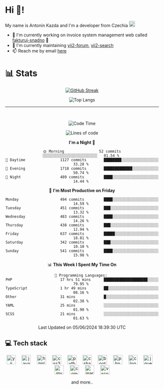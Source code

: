# Hi 👋!
My name is Antonin Kazda and I'm a developer from Czechia <img src="https://openmoji.org/data/color/svg/1F1E8-1F1FF.svg" width="20px" alt="Czech flag">

- 🔨 I'm currently working on invoice system management web called [fakturuj-snadno](https://fakturuj-snadno.cz) 📑
- 🧰 I'm currently maintaining [yii2-forum](https://github.com/2rats/yii2-forum), [yii2-search](https://github.com/kazda01/yii2-search)
- 📫 Reach me by email [here](mailto:antoninkazda@seznam.cz)

# 📊 Stats

<div align="center">
  
  [![GitHub Streak](https://streak-stats.demolab.com/?user=kazda01&theme=dark)](https://git.io/streak-stats)
  
  ![Top Langs](https://github-readme-stats-seven-lime-78.vercel.app/api/top-langs/?username=kazda01&layout=compact&theme=dark&hide=Shell,Batchfile,Awk,HTML,Swig,c%2B%2B,Lua)
  
</div>

---

<br>

<div align="center">
  
<!--START_SECTION:waka-->
![Code Time](http://img.shields.io/badge/Code%20Time-240%20hrs%2018%20mins-blue)

![Lines of code](https://img.shields.io/badge/From%20Hello%20World%20I%27ve%20Written-1.4%20million%20lines%20of%20code-blue)

**I'm a Night 🦉** 

```text
🌞 Morning                52 commits          ░░░░░░░░░░░░░░░░░░░░░░░░░   01.54 % 
🌆 Daytime                1127 commits        ████████░░░░░░░░░░░░░░░░░   33.28 % 
🌃 Evening                1718 commits        █████████████░░░░░░░░░░░░   50.74 % 
🌙 Night                  489 commits         ████░░░░░░░░░░░░░░░░░░░░░   14.44 % 
```
📅 **I'm Most Productive on Friday** 

```text
Monday                   494 commits         ████░░░░░░░░░░░░░░░░░░░░░   14.59 % 
Tuesday                  451 commits         ███░░░░░░░░░░░░░░░░░░░░░░   13.32 % 
Wednesday                483 commits         ████░░░░░░░░░░░░░░░░░░░░░   14.26 % 
Thursday                 438 commits         ███░░░░░░░░░░░░░░░░░░░░░░   12.94 % 
Friday                   637 commits         █████░░░░░░░░░░░░░░░░░░░░   18.81 % 
Saturday                 342 commits         ███░░░░░░░░░░░░░░░░░░░░░░   10.10 % 
Sunday                   541 commits         ████░░░░░░░░░░░░░░░░░░░░░   15.98 % 
```


📊 **This Week I Spent My Time On** 

```text
💬 Programming Languages: 
PHP                      17 hrs 51 mins      ████████████████████░░░░░   79.95 % 
TypeScript               1 hr 49 mins        ██░░░░░░░░░░░░░░░░░░░░░░░   08.16 % 
Other                    31 mins             █░░░░░░░░░░░░░░░░░░░░░░░░   02.38 % 
YAML                     25 mins             ░░░░░░░░░░░░░░░░░░░░░░░░░   01.90 % 
SCSS                     21 mins             ░░░░░░░░░░░░░░░░░░░░░░░░░   01.63 % 
```


 Last Updated on 05/06/2024 18:39:30 UTC
<!--END_SECTION:waka-->

</div>

## 💻 Tech stack
<div align="center">
  <img src="https://cdn.jsdelivr.net/gh/devicons/devicon/icons/yii/yii-original.svg" height="30" alt="yii logo"  />
  <img width="12" />
  <img src="https://cdn.jsdelivr.net/gh/devicons/devicon/icons/javascript/javascript-original.svg" height="30" alt="javascript logo"  />
  <img width="12" />
  <img src="https://cdn.jsdelivr.net/gh/devicons/devicon/icons/html5/html5-original.svg" height="30" alt="html5 logo"  />
  <img width="12" />
  <img src="https://cdn.jsdelivr.net/gh/devicons/devicon/icons/css3/css3-original.svg" height="30" alt="css3 logo"  />
  <img width="12" />
  <img src="https://cdn.jsdelivr.net/gh/devicons/devicon/icons/python/python-original.svg" height="30" alt="python logo"  />
  <img width="12" />
  <img src="https://cdn.jsdelivr.net/gh/devicons/devicon/icons/csharp/csharp-original.svg" height="30" alt="csharp logo"  />
  <img width="12" />
  <img src="https://cdn.jsdelivr.net/gh/devicons/devicon/icons/bootstrap/bootstrap-original.svg" height="30" alt="bootstrap logo"  />
  <img width="12" />
  <img src="https://cdn.jsdelivr.net/gh/devicons/devicon/icons/php/php-original.svg" height="30" alt="php logo"  />
  <img width="12" />
  <img src="https://cdn.jsdelivr.net/gh/devicons/devicon/icons/c/c-original.svg" height="30" alt="c logo"  />
  <img width="12" />
  <img src="https://cdn.jsdelivr.net/gh/devicons/devicon/icons/jquery/jquery-original.svg" height="30" alt="jquery logo"  />
  <img width="12" />
  <img src="https://cdn.jsdelivr.net/gh/devicons/devicon/icons/mysql/mysql-original.svg" height="30" alt="mysql logo"  />
  <img width="12" />
  <img src="https://cdn.jsdelivr.net/gh/devicons/devicon/icons/composer/composer-original.svg" height="30" alt="composer logo"  />
  <img width="12" />
  <img src="https://cdn.jsdelivr.net/gh/devicons/devicon/icons/markdown/markdown-original.svg" height="30" alt="markdown logo"  />
  <img width="12" />
  <img src="https://cdn.jsdelivr.net/gh/devicons/devicon/icons/vscode/vscode-original.svg" height="30" alt="vscode logo"  />

  and more..
  
</div>
